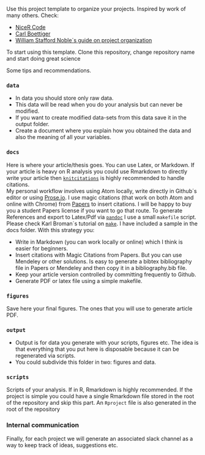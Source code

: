 Use this project template to organize your projects. Inspired by work of many others. Check:

- [NiceR Code](https://nicercode.github.io/blog/2013-04-05-projects/)
- [Carl Boettiger](http://www.carlboettiger.info/2012/05/06/research-workflow.html)
- [William Stafford Noble´s guide on project organization](http://journals.plos.org/ploscompbiol/article?id=10.1371/journal.pcbi.1000424)

To start using this template. Clone this repository, change repository name and start doing great science

Some tips and recommendations.

### `data`

- In data you should store only raw data.
- This data will be read when you do your analysis but can never be modified.
- If you want to create modified data-sets from this data save it in the output folder.
- Create a document where you explain how you obtained the data and also the meaning of all your variables.

### `docs`

Here is where your article/thesis goes. You can use Latex, or Markdown. If your article is heavy on R analysis you could use Rmarkdown to directly write your article then [`knitcitations`](https://github.com/cboettig/knitcitations) is highly recommended to handle citations.  
My personal workflow involves using Atom locally, write directly in Github´s editor or using [Prose.io](prose.io). I use magic citations (that work on both Atom and online with Chrome) from [Papers](papersapp.com) to insert citations. I will be happy to buy you a student Papers license if you want to go that route. To generate References and export to Latex/Pdf via [`pandoc`](http://pandoc.org/) I use a small `makefile` script. Please check Karl Broman´s tutorial on [`make`](http://kbroman.org/minimal_make/). I have included a sample in the docs folder. With this strategy you:
- Write in Markdown (you can work locally or online) which I think is easier for beginners.
- Insert citations with Magic Citations from Papers. But you can use Mendeley or other solutions. Is easy to generate a bibtex bibliography file in Papers or Mendeley and then copy it in a bibliography.bib file.  
- Keep your article version controlled by committing frequently to Github.
- Generate PDF or latex file using a simple makefile.

### `figures`

Save here your final figures. The ones that you will use to generate article PDF.

### `output`

- Output is for data you generate with your scripts, figures etc. The idea is that everything that you put here is disposable because it can be regenerated via scripts.
- You could subdivide this folder in two: figures and data.

### `scripts`

Scripts of your analysis. If in R, Rmarkdown is highly recommended. If the project is simple you could have a single Rmarkdown file stored in the root of the repository and skip this part. An `Rproject` file is also generated in the root of the repository

### Internal communication

Finally, for each project we will generate an associated slack channel as a way to keep track of ideas, suggestions etc.
